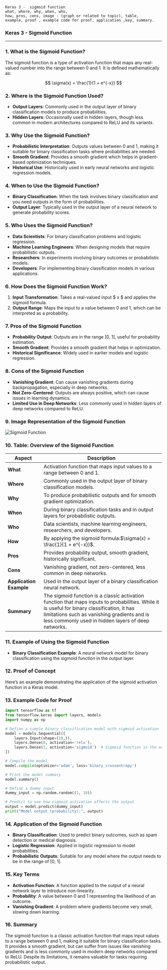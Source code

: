 ```code
Keras 3 -  sigmoid function
what, where, why, when, who, 
how, pros, cons, image - (graph or related to topic), table,
example, proof , example code for proof, application ,key, summary.
```


<body>
    <script src="https://cdnjs.cloudflare.com/ajax/libs/mathjax/2.7.7/MathJax.js?config=TeX-MML-AM_CHTML" async></script>
    <link rel="stylesheet" href="https://cdnjs.cloudflare.com/ajax/libs/KaTeX/0.15.2/katex.min.css">
    <script src="https://cdnjs.cloudflare.com/ajax/libs/KaTeX/0.15.2/katex.min.js"></script>
    <script src="https://cdnjs.cloudflare.com/ajax/libs/KaTeX/0.15.2/contrib/auto-render.min.js"></script>
    <script>
        document.addEventListener("DOMContentLoaded", function() {
            renderMathInElement(document.body, {
                delimiters: [
                    { left: "$$", right: "$$", display: true },
                    { left: "$", right: "$", display: false }
                ]
            });
        });
    </script>   
</body>

### **Keras 3 - Sigmoid Function**

---

### **1. What is the Sigmoid Function?**

The sigmoid function is a type of activation function that maps any real-valued number into the range between 0 and 1. It is defined mathematically as:

$$
\sigma(x) = \frac{1}{1 + e^{-x}}
$$

### **2. Where is the Sigmoid Function Used?**

- **Output Layers**: Commonly used in the output layer of binary classification models to produce probabilities.
- **Hidden Layers**: Occasionally used in hidden layers, though less common in modern architectures compared to ReLU and its variants.

### **3. Why Use the Sigmoid Function?**

- **Probabilistic Interpretation**: Outputs values between 0 and 1, making it suitable for binary classification tasks where probabilities are needed.
- **Smooth Gradient**: Provides a smooth gradient which helps in gradient-based optimization techniques.
- **Historical Use**: Historically used in early neural networks and logistic regression models.

### **4. When to Use the Sigmoid Function?**

- **Binary Classification**: When the task involves binary classification and you need outputs in the form of probabilities.
- **Output Layer**: Typically used in the output layer of a neural network to generate probability scores.

### **5. Who Uses the Sigmoid Function?**

- **Data Scientists**: For binary classification problems and logistic regression.
- **Machine Learning Engineers**: When designing models that require probabilistic outputs.
- **Researchers**: In experiments involving binary outcomes or probabilistic models.
- **Developers**: For implementing binary classification models in various applications.

### **6. How Does the Sigmoid Function Work?**

1. **Input Transformation**: Takes a real-valued input $ x $ and applies the sigmoid formula.
2. **Output Range**: Maps the input to a value between 0 and 1, which can be interpreted as a probability.

### **7. Pros of the Sigmoid Function**

- **Probability Output**: Outputs are in the range [0, 1], useful for probability estimation.
- **Smooth Gradient**: Provides a smooth gradient that helps in optimization.
- **Historical Significance**: Widely used in earlier models and logistic regression.

### **8. Cons of the Sigmoid Function**

- **Vanishing Gradient**: Can cause vanishing gradients during backpropagation, especially in deep networks.
- **Not Zero-Centered**: Outputs are always positive, which can cause issues in learning dynamics.
- **Limited Use in Deep Networks**: Less commonly used in hidden layers of deep networks compared to ReLU.

### **9. Image Representation of the Sigmoid Function**

![Sigmoid Function](https://engineer-ece.github.io/Keras-learn/Keras3/02.%20Layers%20API/02.%20Layer%20activations/02.%20sigmoid%20function/sigmoid_function.png)

### **10. Table: Overview of the Sigmoid Function**

| **Aspect**              | **Description**                                                                                                                                                                                                                              |
| ----------------------------- | -------------------------------------------------------------------------------------------------------------------------------------------------------------------------------------------------------------------------------------------------- |
| **What**                | Activation function that maps input values to a range between 0 and 1.                                                                                                                                                                             |
| **Where**               | Commonly used in the output layer of binary classification models.                                                                                                                                                                                 |
| **Why**                 | To produce probabilistic outputs and for smooth gradient optimization.                                                                                                                                                                             |
| **When**                | During binary classification tasks and in output layers for probabilistic outputs.                                                                                                                                                                 |
| **Who**                 | Data scientists, machine learning engineers, researchers, and developers.                                                                                                                                                                          |
| **How**                 | By applying the sigmoid formula:$\sigma(x) = \frac{1}{1 + e^{-x}}$.                                                                                                                                                                            |
| **Pros**                | Provides probability output, smooth gradient, historically significant.                                                                                                                                                                            |
| **Cons**                | Vanishing gradient, not zero-centered, less common in deep networks.                                                                                                                                                                               |
| **Application Example** | Used in the output layer of a binary classification neural network.                                                                                                                                                                                |
| **Summary**             | The sigmoid function is a classic activation function that maps inputs to probabilities. While it is useful for binary classification, it has limitations such as vanishing gradients and is less commonly used in hidden layers of deep networks. |

### **11. Example of Using the Sigmoid Function**

- **Binary Classification Example**: A neural network model for binary classification using the sigmoid function in the output layer.

### **12. Proof of Concept**

Here’s an example demonstrating the application of the sigmoid activation function in a Keras model.

### **13. Example Code for Proof**

```python
import tensorflow as tf
from tensorflow.keras import layers, models
import numpy as np

# Define a simple binary classification model with sigmoid activation
model = models.Sequential([
    layers.Input(shape=(10,)),
    layers.Dense(8, activation='relu'),
    layers.Dense(1, activation='sigmoid')  # Sigmoid function in the output layer
])

# Compile the model
model.compile(optimizer='adam', loss='binary_crossentropy')

# Print the model summary
model.summary()

# Define a dummy input
dummy_input = np.random.random((1, 10))

# Predict to see how sigmoid activation affects the output
output = model.predict(dummy_input)
print("Model output (probability):", output)
```

### **14. Application of the Sigmoid Function**

- **Binary Classification**: Used to predict binary outcomes, such as spam detection or medical diagnosis.
- **Logistic Regression**: Applied in logistic regression to model probabilities.
- **Probabilistic Outputs**: Suitable for any model where the output needs to be in the range of [0, 1].

### **15. Key Terms**

- **Activation Function**: A function applied to the output of a neural network layer to introduce non-linearity.
- **Probability**: A value between 0 and 1 representing the likelihood of an outcome.
- **Vanishing Gradient**: A problem where gradients become very small, slowing down learning.

### **16. Summary**

The sigmoid function is a classic activation function that maps input values to a range between 0 and 1, making it suitable for binary classification tasks. It provides a smooth gradient, but can suffer from issues like vanishing gradients and is less commonly used in modern deep networks compared to ReLU. Despite its limitations, it remains valuable for tasks requiring probabilistic output.
